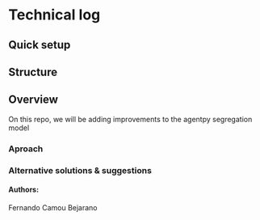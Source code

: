 # Technical log

## Quick setup

## Structure

## Overview

On this repo, we will be adding improvements to the agentpy segregation model

### Aproach

### Alternative solutions & suggestions

#### Authors:

Fernando Camou Bejarano
